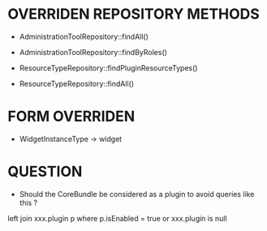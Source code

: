 OVERRIDEN REPOSITORY METHODS
============================

- AdministrationToolRepository::findAll()
- AdministrationToolRepository::findByRoles()

- ResourceTypeRepository::findPluginResourceTypes()
- ResourceTypeRepository::findAll()

FORM OVERRIDEN
==============

- WidgetInstanceType -> widget

QUESTION
========

- Should the CoreBundle be considered as a plugin to avoid queries like this ?

left join xxx.plugin p
where p.isEnabled = true
or xxx.plugin is null
